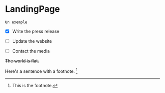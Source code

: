 # LandingPage

```
Un exemple
```

- [x] Write the press release
- [ ] Update the website
- [ ] Contact the media


~~The world is flat.~~


Here's a sentence with a footnote. [^1]

[^1]: This is the footnote.
